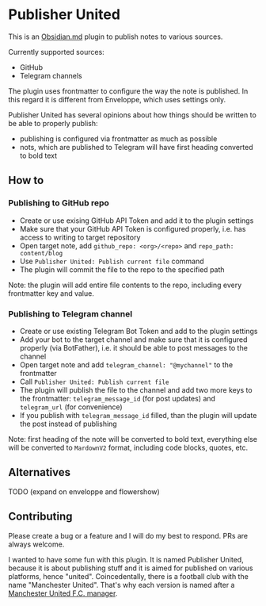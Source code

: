 # Publisher United

This is an [Obsidian.md](https://obisidian.md) plugin to publish notes to various sources.

Currently supported sources:

- GitHub
- Telegram channels

The plugin uses frontmatter to configure the way the note is published. In this regard it is different from Enveloppe, which uses settings only.

Publisher United has several opinions about how things should be written to be able to properly publish:

- publishing is configured via frontmatter as much as possible
- nots, which are published to Telegram will have first heading converted to bold text

## How to

### Publishing to GitHub repo

- Create or use exising GitHub API Token and add it to the plugin settings
- Make sure that your GitHub API Token is configured properly, i.e. has access to writing to target repository
- Open target note, add `github_repo: <org>/<repo>` and `repo_path: content/blog`
- Use `Publisher United: Publish current file` command
- The plugin will commit the file to the repo to the specified path

Note: the plugin will add entire file contents to the repo, including every frontmatter key and value.

### Publishing to Telegram channel

- Create or use existing Telegram Bot Token and add to the plugin settings
- Add your bot to the target channel and make sure that it is configured properly (via BotFather), i.e. it should be able to post messages to the channel
- Open target note and add `telegram_channel: "@mychannel"` to the frontmatter
- Call `Publisher United: Publish current file`
- The plugin will publish the file to the channel and add two more keys to the frontmatter: `telegram_message_id` (for post updates) and `telegram_url` (for convenience)
- If you publish with `telegram_message_id` filled, than the plugin will update the post instead of publishing

Note: first heading of the note will be converted to bold text, everything else will be converted to `MardownV2` format, including code blocks, quotes, etc.

## Alternatives

TODO (expand on enveloppe and flowershow)

## Contributing

Please create a bug or a feature and I will do my best to respond. PRs are always welcome.

I wanted to have some fun with this plugin. It is named Publisher United, because it is about publishing stuff and it is aimed for published on various platforms, hence "united".
Coincedentally, there is a football club with the name "Manchester United". That's why each version is named after a [Manchester United F.C. manager](https://en.wikipedia.org/wiki/List_of_Manchester_United_F.C._managers).
